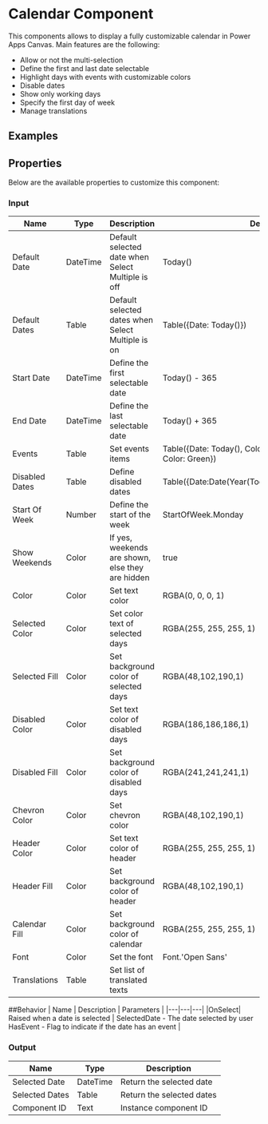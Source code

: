 # Calendar Component
This components allows to display a fully customizable calendar in Power Apps Canvas.
Main features are the following:
- Allow or not the multi-selection
- Define the first and last date selectable
- Highlight days with events with customizable colors
- Disable dates
- Show only working days
- Specify the first day of week
- Manage translations

## Examples

## Properties
Below are the available properties to customize this component:

### Input
| Name | Type | Description | Default |
|---|---|---|---|
|Default Date | DateTime | Default selected date when Select Multiple is off | Today() |
|Default Dates | Table | Default selected dates when Select Multiple is on | Table({Date: Today()}) |
|Start Date | DateTime | Define the first selectable date | Today() - 365 |
|End Date | DateTime | Define the last selectable date | Today() + 365 |
|Events | Table | Set events items | Table({Date: Today(), Color: Red}, {Date: Today()+1, Color: Green}) |
|Disabled Dates | Table | Define disabled dates | Table({Date:Date(Year(Today()),Month(Today()),25)}) |
|Start Of Week | Number | Define the start of the week | StartOfWeek.Monday |
|Show Weekends | Color | If yes, weekends are shown, else they are hidden | true |
|Color | Color | Set text color | RGBA(0, 0, 0, 1) |
|Selected Color | Color | Set color text of selected days | RGBA(255, 255, 255, 1) |
|Selected Fill | Color | Set background color of selected days | RGBA(48,102,190,1) |
|Disabled Color | Color | Set text color of disabled days | RGBA(186,186,186,1) |
|Disabled Fill | Color | Set background color of disabled days | RGBA(241,241,241,1) |
|Chevron Color | Color | Set chevron color | RGBA(48,102,190,1) |
|Header Color | Color | Set text color of header | RGBA(255, 255, 255, 1) |
|Header Fill | Color | Set background color of header | RGBA(48,102,190,1) |
|Calendar Fill | Color | Set background color of calendar | RGBA(255, 255, 255, 1) |
|Font | Color | Set the font | Font.'Open Sans' |
|Translations | Table | Set list of translated texts | |

##Behavior
| Name  | Description | Parameters |
|---|---|---|
|OnSelect| Raised when a date is selected | SelectedDate - The date selected by user<br/>HasEvent - Flag to indicate if the date has an event |

### Output
| Name | Type | Description |
|---|---|---|
|Selected Date | DateTime | Return the selected date |
|Selected Dates | Table | Return the selected dates |
|Component ID | Text | Instance component ID |
